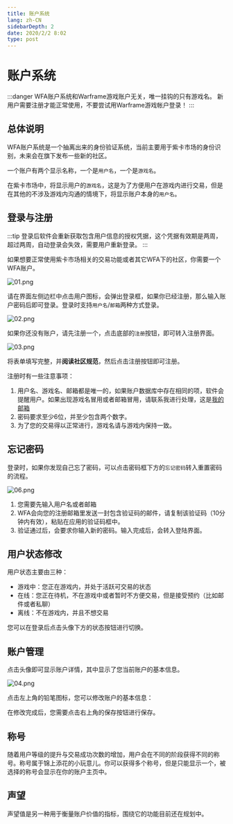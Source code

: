 ```yaml
---
title: 账户系统
lang: zh-CN
sidebarDepth: 2
date: 2020/2/2 8:02
type: post
---
```


# 账户系统

:::danger
WFA账户系统和Warframe游戏账户无关，唯一挂钩的只有游戏名。
新用户需要注册才能正常使用，不要尝试用Warframe游戏帐户登录！
:::

## 总体说明

WFA账户系统是一个抽离出来的身份验证系统，当前主要用于紫卡市场的身份识别，未来会在旗下发布一些新的社区。

一个账户有两个显示名称，一个是`用户名`，一个是`游戏名`。

在紫卡市场中，将显示用户的`游戏名`，这是为了方便用户在游戏内进行交易，但是在其他的不涉及游戏内沟通的情境下，将显示账户本身的`用户名`。

## 登录与注册

:::tip
登录后软件会重新获取包含用户信息的授权凭据，这个凭据有效期是两周，超过两周，自动登录会失效，需要用户重新登录。
:::

如果想要正常使用紫卡市场相关的交易功能或者其它WFA下的社区，你需要一个WFA账户。

![01.png](https://i.loli.net/2020/02/02/RDKam572rx9LXhv.png)

请在界面左侧边栏中点击用户图标，会弹出登录框，如果你已经注册，那么输入账户密码后即可登录。登录时支持`用户名`/`邮箱`两种方式登录。

![02.png](https://i.loli.net/2020/02/02/g7rwRhUtHcl1E5S.png)

如果你还没有账户，请先注册一个，点击底部的`注册`按钮，即可转入注册界面。

![03.png](https://i.loli.net/2020/02/02/yE5YJvD68dnrhXT.png)

将表单填写完整，并**阅读社区规范**，然后点击注册按钮即可注册。

注册时有一些注意事项：

1. 用户名、游戏名、邮箱都是唯一的，如果账户数据库中存在相同的项，软件会提醒用户。如果出现游戏名冒用或者邮箱冒用，请联系我进行处理，这是[我的邮箱](mailto:thansy@foxmail.com)
2. 密码要求至少6位，并至少包含两个数字。
3. 为了您的交易得以正常进行，游戏名请与游戏内保持一致。

## 忘记密码

登录时，如果你发现自己忘了密码，可以点击密码框下方的`忘记密码`转入重置密码的流程。

![06.png](https://i.loli.net/2020/02/02/NpiPxYORM8ECmzW.png)

1. 您需要先输入用户名或者邮箱
2. WFA会向您的注册邮箱里发送一封包含验证码的邮件，请复制该验证码（10分钟内有效），粘贴在应用的验证码框中。
3. 验证通过后，会要求你输入新的密码。输入完成后，会转入登陆界面。

## 用户状态修改

用户状态主要由三种：

- 游戏中：您正在游戏内，并处于活跃可交易的状态
- 在线：您正在待机，不在游戏中或者暂时不方便交易，但是接受预约（比如邮件或者私聊）
- 离线：不在游戏内，并且不想交易

您可以在登录后点击头像下方的状态按钮进行切换。

## 账户管理

点击头像即可显示账户详情，其中显示了您当前账户的基本信息。

![04.png](https://i.loli.net/2020/02/02/Ig9uFldOUENZ35h.png)

点击左上角的铅笔图标，您可以修改账户的基本信息：

在修改完成后，您需要点击右上角的保存按钮进行保存。

## 称号

随着用户等级的提升与交易成功次数的增加，用户会在不同的阶段获得不同的称号。称号属于锦上添花的小玩意儿。你可以获得多个称号，但是只能显示一个，被选择的称号会显示在你的账户主页中。

## 声望

声望值是另一种用于衡量账户价值的指标，围绕它的功能目前还在规划中。